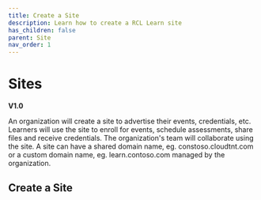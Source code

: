 ```yaml
---
title: Create a Site
description: Learn how to create a RCL Learn site
has_children: false
parent: Site
nav_order: 1
---
```


# Sites
**V1.0**

An organization will create a site to advertise their events, credentials, etc. Learners will use the site to enroll for events, schedule assessments, share files and receive credentials. The organization's team will collaborate using the site. A site can have a shared domain name, eg. constoso.cloudtnt.com or a custom domain name, eg. learn.contoso.com managed by the organization.  

## Create a Site

